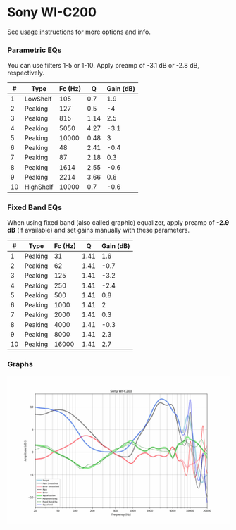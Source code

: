 # Sony WI-C200
See [usage instructions](https://github.com/jaakkopasanen/AutoEq#usage) for more options and info.

### Parametric EQs
You can use filters 1-5 or 1-10. Apply preamp of -3.1 dB or -2.8 dB, respectively.

|   # | Type      |   Fc (Hz) |    Q |   Gain (dB) |
|-----|-----------|-----------|------|-------------|
|   1 | LowShelf  |       105 | 0.7  |         1.9 |
|   2 | Peaking   |       127 | 0.5  |        -4   |
|   3 | Peaking   |       815 | 1.14 |         2.5 |
|   4 | Peaking   |      5050 | 4.27 |        -3.1 |
|   5 | Peaking   |     10000 | 0.48 |         3   |
|   6 | Peaking   |        48 | 2.41 |        -0.4 |
|   7 | Peaking   |        87 | 2.18 |         0.3 |
|   8 | Peaking   |      1614 | 2.55 |        -0.6 |
|   9 | Peaking   |      2214 | 3.66 |         0.6 |
|  10 | HighShelf |     10000 | 0.7  |        -0.6 |

### Fixed Band EQs
When using fixed band (also called graphic) equalizer, apply preamp of **-2.9 dB** (if available) and set gains manually with these parameters.

|   # | Type    |   Fc (Hz) |    Q |   Gain (dB) |
|-----|---------|-----------|------|-------------|
|   1 | Peaking |        31 | 1.41 |         1.6 |
|   2 | Peaking |        62 | 1.41 |        -0.7 |
|   3 | Peaking |       125 | 1.41 |        -3.2 |
|   4 | Peaking |       250 | 1.41 |        -2.4 |
|   5 | Peaking |       500 | 1.41 |         0.8 |
|   6 | Peaking |      1000 | 1.41 |         2   |
|   7 | Peaking |      2000 | 1.41 |         0.3 |
|   8 | Peaking |      4000 | 1.41 |        -0.3 |
|   9 | Peaking |      8000 | 1.41 |         2.3 |
|  10 | Peaking |     16000 | 1.41 |         2.7 |

### Graphs
![](./Sony%20WI-C200.png)
